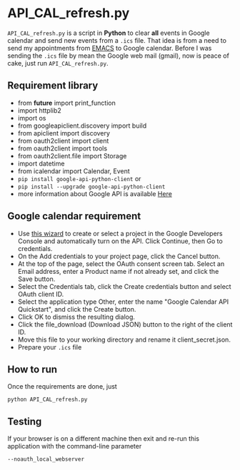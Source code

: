 #  API_CAL_refresh.py

`API_CAL_refresh.py` is a script in **Python** to clear **all** events in
Google calendar and send new events from a `.ics` file. That idea is
from a need to send my appointments from
[EMACS](https://www.gnu.org/software/emacs/) to Google calendar. Before
I was sending the `.ics` file by mean the Google web mail (gmail), now
is peace of cake, just run `API_CAL_refresh.py`.

## Requirement library

- from __future__ import print_function
- import httplib2
- import os
- from googleapiclient.discovery import build
- from apiclient import discovery
- from oauth2client import client
- from oauth2client import tools
- from oauth2client.file import Storage
- import datetime
- from icalendar import Calendar, Event
- `pip install google-api-python-client` or
- `pip install --upgrade google-api-python-client`
- more information about Google API is available [Here](https://developers.google.com/api-client-library/python/start/installation) 

## Google calendar requirement

- Use [this wizard](https://console.developers.google.com/start/api?id=calendar) to create or select a project in the Google Developers Console and automatically turn on the API. Click Continue, then Go to credentials.
- On the Add credentials to your project page, click the Cancel button.
- At the top of the page, select the OAuth consent screen tab. Select an Email address, enter a Product name if not already set, and click the Save button.
- Select the Credentials tab, click the Create credentials button and select OAuth client ID.
- Select the application type Other, enter the name "Google Calendar API Quickstart", and click the Create button.
- Click OK to dismiss the resulting dialog.
- Click the file_download (Download JSON) button to the right of the client ID.
- Move this file to your working directory and rename it client_secret.json.
- Prepare your `.ics` file

## How to run

Once the requirements are done, just

`python API_CAL_refresh.py`

## Testing

If your browser is on a different machine then exit and re-run this
application with the command-line parameter

`--noauth_local_webserver`

